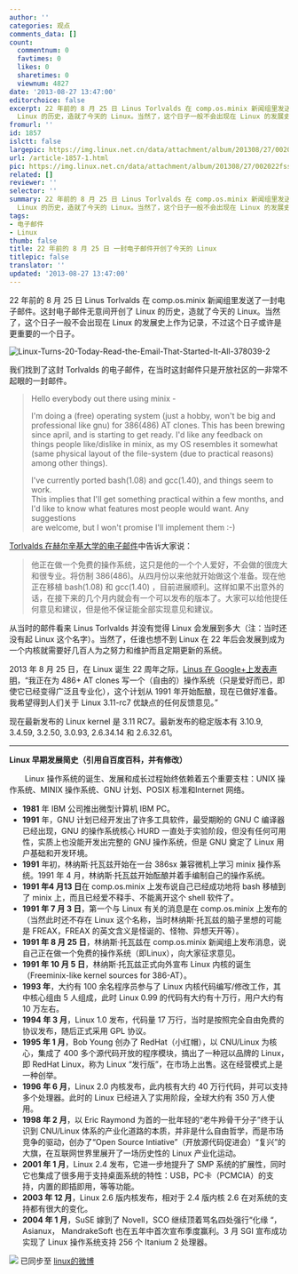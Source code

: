 ```yaml
---
author: ''
categories: 观点
comments_data: []
count:
  commentnum: 0
  favtimes: 0
  likes: 0
  sharetimes: 0
  viewnum: 4827
date: '2013-08-27 13:47:00'
editorchoice: false
excerpt: 22 年前的 8 月 25 日 Linus Torlvalds 在 comp.os.minix 新闻组里发送了一封电子邮件。这封电子邮件无意间开创了
  Linux 的历史，造就了今天的 Linux。当然了，这个日子一般不会出现在 Linux 的发展史上作为记录，不 ...
fromurl: ''
id: 1857
islctt: false
largepic: https://img.linux.net.cn/data/attachment/album/201308/27/002022fss30mp4sms4lpz4.jpg
url: /article-1857-1.html
pic: https://img.linux.net.cn/data/attachment/album/201308/27/002022fss30mp4sms4lpz4.jpg.thumb.jpg
related: []
reviewer: ''
selector: ''
summary: 22 年前的 8 月 25 日 Linus Torlvalds 在 comp.os.minix 新闻组里发送了一封电子邮件。这封电子邮件无意间开创了
  Linux 的历史，造就了今天的 Linux。当然了，这个日子一般不会出现在 Linux 的发展史上作为记录，不 ...
tags:
- 电子邮件
- Linux
thumb: false
title: 22 年前的 8 月 25 日 一封电子邮件开创了今天的 Linux
titlepic: false
translator: ''
updated: '2013-08-27 13:47:00'
---
```


22 年前的 8 月 25 日 Linus Torlvalds 在 comp.os.minix 新闻组里发送了一封电子邮件。这封电子邮件无意间开创了 Linux 的历史，造就了今天的 Linux。当然了，这个日子一般不会出现在 Linux 的发展史上作为记录，不过这个日子或许是更重要的一个日子。


![Linux-Turns-20-Today-Read-the-Email-That-Started-It-All-378039-2](https://img.linux.net.cn/data/attachment/album/201308/27/002022fss30mp4sms4lpz4.jpg)


我们找到了这封 Torlvalds 的电子邮件，在当时这封邮件只是开放社区的一非常不起眼的一封邮件。



> 
>  Hello everybody out there using minix -  
>   
>  I'm doing a (free) operating system (just a hobby, won't be big and  
>  professional like gnu) for 386(486) AT clones. This has been brewing  
>  since april, and is starting to get ready. I'd like any feedback on  
>  things people like/dislike in minix, as my OS resembles it somewhat  
>  (same physical layout of the file-system (due to practical reasons)  
>  among other things).  
>   
>  I've currently ported bash(1.08) and gcc(1.40), and things seem to work.  
>  This implies that I'll get something practical within a few months, and  
>  I'd like to know what features most people would want. Any suggestions  
>  are welcome, but I won't promise I'll implement them :-)
> 
> 
> 


[Torlvalds 在赫尔辛基大学的电子邮件](http://www.cs.cmu.edu/~awb/linux.history.html)中告诉大家说：



> 
> 他正在做一个免费的操作系统，这只是他的一个个人爱好，不会做的很庞大和很专业。将仿制 386(486)。从四月份以来他就开始做这个准备。现在他正在移植 bash(1.08) 和 gcc(1.40) ，目前进展顺利。这样如果不出意外的话，在接下来的几个月内就会有一个可以发布的版本了。大家可以给他提任何意见和建议，但是他不保证能全部实现意见和建议。
> 
> 
> 


从当时的邮件看来 Linus Torlvalds 并没有觉得 Linux 会发展到多大（注：当时还没有起 Linux 这个名字）。当然了，任谁也想不到 Linux 在 22 年后会发展到成为一个内核就需要好几百人为之努力和维护而且定期更新的系统。


2013 年 8 月 25 日，在 Linux 诞生 22 周年之际，[Linus 在 Google+上发表声明](https://plus.google.com/+Linux/posts/f96weYxzEu1)，“我正在为 486+ AT clones 写一个（自由的）操作系统（只是爱好而已，即使它已经变得广泛且专业化），这个计划从 1991 年开始酝酿，现在已做好准备。我希望得到人们关于 Linux 3.11-rc7 优缺点的任何反馈意见。”


现在最新发布的 Linux kernel 是 3.11 RC7。最新发布的稳定版本有 3.10.9, 3.4.59, 3.2.50, 3.0.93, 2.6.34.14 和 2.6.32.61。




---


**Linux 早期发展简史（引用自百度百科，并有修改）**


　　Linux 操作系统的诞生、发展和成长过程始终依赖着五个重要支柱：UNIX 操作系统、MINIX 操作系统、GNU 计划、POSIX 标准和Internet 网络。


* **1981** 年 IBM 公司推出微型计算机 IBM PC。
* **1991** 年，GNU 计划已经开发出了许多工具软件，最受期盼的 GNU C 编译器已经出现，GNU 的操作系统核心 HURD 一直处于实验阶段，但没有任何可用性，实质上也没能开发出完整的 GNU 操作系统，但是 GNU 奠定了 Linux 用户基础和开发环境。
* **1991** 年初，林纳斯·托瓦兹开始在一台 386sx 兼容微机上学习 minix 操作系统。1991 年 4 月，林纳斯·托瓦兹开始酝酿并着手编制自己的操作系统。
* **1991 年4 月13 日**在 comp.os.minix 上发布说自己已经成功地将 bash 移植到了 minix 上，而且已经爱不释手、不能离开这个 shell 软件了。
* **1991 年 7 月 3 日**，第一个与 Linux 有关的消息是在 comp.os.minix 上发布的（当然此时还不存在 Linux 这个名称，当时林纳斯·托瓦兹的脑子里想的可能是 FREAX，FREAX 的英文含义是怪诞的、怪物、异想天开等）。
* **1991 年 8 月 25 日**，林纳斯·托瓦兹在 comp.os.minix 新闻组上发布消息，说自己正在做一个免费的操作系统（即Linux），向大家征求意见。
* **1991 年 10 月 5 日**，林纳斯·托瓦兹正式向外宣布 Linux 内核的诞生（Freeminix-like kernel sources for 386-AT）。
* **1993 年**，大约有 100 余名程序员参与了 Linux 内核代码编写/修改工作，其中核心组由 5 人组成，此时 Linux 0.99 的代码有大约有十万行，用户大约有 10 万左右。
* **1994 年 3 月**，Linux 1.0 发布，代码量 17 万行，当时是按照完全自由免费的协议发布，随后正式采用 GPL 协议。
* **1995 年 1 月**，Bob Young 创办了 RedHat（小红帽），以 CNU/Linux 为核心，集成了 400 多个源代码开放的程序模块，搞出了一种冠以品牌的 Linux，即 RedHat Linux，称为 Linux “发行版”，在市场上出售。这在经营模式上是一种创举。
* **1996 年 6 月**，Linux 2.0 内核发布，此内核有大约 40 万行代码，并可以支持多个处理器。此时的 Linux 已经进入了实用阶段，全球大约有 350 万人使用。
* **1998 年 2 月**，以 Eric Raymond 为首的一批年轻的“老牛羚骨干分子”终于认识到 CNU/Linux 体系的产业化道路的本质，并非是什么自由哲学，而是市场竞争的驱动，创办了“Open Source Intiative”（开放源代码促进会）“复兴”的大旗，在互联网世界里展开了一场历史性的 Linux 产业化运动。
* **2001 年 1 月**，Linux 2.4 发布，它进一步地提升了 SMP 系统的扩展性，同时它也集成了很多用于支持桌面系统的特性：USB，PC卡（PCMCIA）的支持，内置的即插即用，等等功能。
* **2003 年 12 月**，Linux 2.6 版内核发布，相对于 2.4 版内核 2.6 在对系统的支持都有很大的变化。
* **2004 年 1 月**，SuSE 嫁到了 Novell，SCO 继续顶着骂名四处强行“化缘 “， Asianux， MandrakeSoft 也在五年中首次宣布季度赢利。3 月 SGI 宣布成功实现了 Linux 操作系统支持 256 个 Itanium 2 处理器。


![](https://img.linux.net.cn/xwb/images/bgimg/icon_logo.png) 已同步至 [linux的微博](http://weibo.com/1772191555/A6FLy8H07)